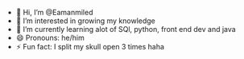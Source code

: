- 👋 Hi, I’m @Eamanmiled
- 👀 I’m interested in growing my knowledge
- 🌱 I’m currently learning alot of SQl, python, front end dev and java
- 😄 Pronouns: he/him
- ⚡ Fun fact: I split my skull open 3 times haha

<!---
Eamanmiled/Eamanmiled is a ✨ special ✨ repository because its `README.md` (this file) appears on your GitHub profile.
You can click the Preview link to take a look at your changes.
--->
